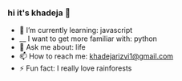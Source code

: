 ### hi it's khadeja 👋


- 🌱 I’m currently learning: javascript
- __ I want to get more familiar with: python
- 💬 Ask me about: life
- 📫 How to reach me: khadejarizvi1@gmail.com
- ⚡ Fun fact: I really love rainforests
